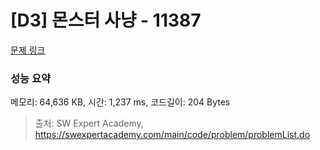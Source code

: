 # [D3] 몬스터 사냥 - 11387 

[문제 링크](https://swexpertacademy.com/main/code/problem/problemDetail.do?contestProbId=AXb6LR76vCcDFARR) 

### 성능 요약

메모리: 64,636 KB, 시간: 1,237 ms, 코드길이: 204 Bytes



> 출처: SW Expert Academy, https://swexpertacademy.com/main/code/problem/problemList.do